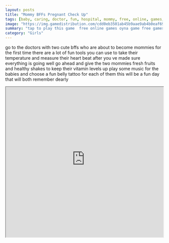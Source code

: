 ```yaml
---
layout: posts
title: "Mommy BFFs Pregnant Check Up"
tags: [baby, caring, doctor, fun, hospital, mommy, free, online, games, oyna, game, free, games, play, play, games]
image: "https://img.gamedistribution.com/cdd0eb3501ab45b9aae9ab4b0eaf6922.jpg"
summary: "tap to play this game  free online games oyna game free games play play games"
category: "Girls"
---
```


go to the doctors with two cute bffs who are about to become mommies for the first time there are a lot of fun tools you can use to take their temperature and measure their heart beat after you ve made sure everything is going well go ahead and give the two mommies fresh fruits and healthy shakes to keep their vitamin levels up play some music for the babies and choose a fun belly tattoo for each of them this will be a fun day that will both remember dearly

<iframe width="100%" height="480px;" src="https://html5.gamedistribution.com/cdd0eb3501ab45b9aae9ab4b0eaf6922/"></iframe>